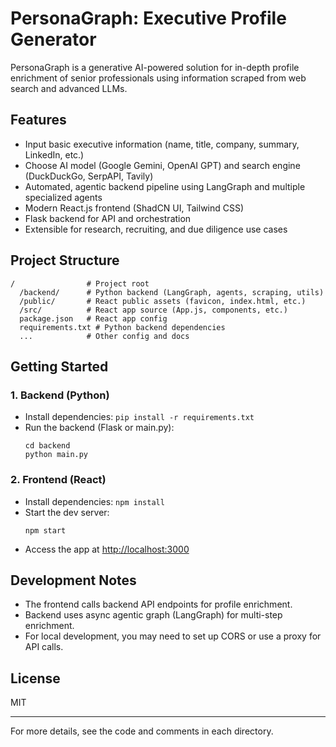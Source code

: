 # PersonaGraph: Executive Profile Generator

PersonaGraph is a generative AI-powered solution for in-depth profile enrichment of senior professionals using information scraped from web search and advanced LLMs.

## Features
- Input basic executive information (name, title, company, summary, LinkedIn, etc.)
- Choose AI model (Google Gemini, OpenAI GPT) and search engine (DuckDuckGo, SerpAPI, Tavily)
- Automated, agentic backend pipeline using LangGraph and multiple specialized agents
- Modern React.js frontend (ShadCN UI, Tailwind CSS)
- Flask backend for API and orchestration
- Extensible for research, recruiting, and due diligence use cases

## Project Structure

```
/                # Project root
  /backend/      # Python backend (LangGraph, agents, scraping, utils)
  /public/       # React public assets (favicon, index.html, etc.)
  /src/          # React app source (App.js, components, etc.)
  package.json   # React app config
  requirements.txt # Python backend dependencies
  ...            # Other config and docs
```

## Getting Started

### 1. Backend (Python)
- Install dependencies: `pip install -r requirements.txt`
- Run the backend (Flask or main.py):
  ```
  cd backend
  python main.py
  ```

### 2. Frontend (React)
- Install dependencies: `npm install`
- Start the dev server:
  ```
  npm start
  ```
- Access the app at [http://localhost:3000](http://localhost:3000)

## Development Notes
- The frontend calls backend API endpoints for profile enrichment.
- Backend uses async agentic graph (LangGraph) for multi-step enrichment.
- For local development, you may need to set up CORS or use a proxy for API calls.

## License
MIT

---
For more details, see the code and comments in each directory.
